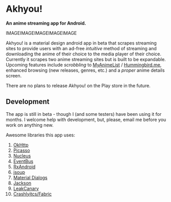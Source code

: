 # Akhyou!  
**An anime streaming app for Android.**  

IMAGEIMAGEIMAGEIMAGEIMAGE

Akhyou! is a material design android app in beta that scrapes streaming sites to provide users with an ad-free *intuitive* method of streaming and downloading the anime of their choice to the media player of their choice. Currently it scrapes two anime streaming sites but is built to be expandable. Upcoming features include *scrobbling* to [MyAnimeList](http://myanimelist.net/) / [Hummingbird.me](https://hummingbird.me/), enhanced browsing (new releases, genres, etc.) and a *proper* anime details screen.  

There are no plans to release Akhyou! on the Play store in the future.  

## Development  

The app is still in beta - though I (and some testers) have been using it for months. I welcome help with development, but, please, email me before you work on anything new.  

Awesome libraries this app uses:  
1. [OkHttp](http://square.github.io/okhttp/)  
2. [Picasso](http://square.github.io/picasso/)  
3. [Nucleus](https://github.com/konmik/nucleus)  
4. [EventBus](https://github.com/greenrobot/EventBus)  
5. [RxAndroid](https://github.com/ReactiveX/RxAndroid)  
6. [jsoup](http://jsoup.org/)  
7. [Material Dialogs](https://github.com/afollestad/material-dialogs)  
8. [Jackson](https://github.com/FasterXML/jackson)  
9. [LeakCanary](https://github.com/square/leakcanary)  
10. [Crashlyitcs/Fabric](http://try.crashlytics.com/sdk-android/)  
